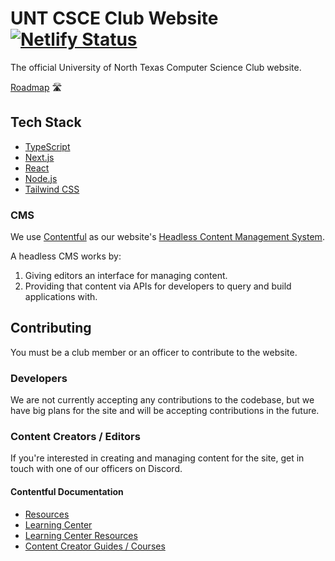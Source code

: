 # UNT CSCE Club Website <br> [![Netlify Status](https://api.netlify.com/api/v1/badges/9894bfea-38d7-4f43-b580-28c072c2af6f/deploy-status)](https://app.netlify.com/sites/unt-csce-club/deploys)

The official University of North Texas Computer Science Club website.

[Roadmap](https://www.notion.so/2b0096ed0833491cb5707b48f1969746?v=b11ab5f5b6b14343baf5df3930e93de8) 🛣 ️

## Tech Stack

- [TypeScript](https://www.typescriptlang.org/)
- [Next.js](https://nextjs.org/)
- [React](https://reactjs.org/)
- [Node.js](https://nodejs.org/)
- [Tailwind CSS](https://tailwindcss.com/)

### CMS

We use [Contentful](https://www.contentful.com) as our website's [Headless Content Management System](https://en.wikipedia.org/wiki/Headless_content_management_system).

A headless CMS works by:

1. Giving editors an interface for managing content.
2. Providing that content via APIs for developers to query and build applications with.

## Contributing

You must be a club member or an officer to contribute to the website.

### Developers

We are not currently accepting any contributions to the codebase, but we have big plans for the site and will be accepting contributions in the future.

### Content Creators / Editors

If you're interested in creating and managing content for the site, get in touch with one of our officers on Discord.

#### Contentful Documentation

- [Resources](https://www.contentful.com/resources/)
- [Learning Center](https://training.contentful.com/student/catalog)
- [Learning Center Resources](https://training.contentful.com/student/page/751231-resources)
- [Content Creator Guides / Courses](https://training.contentful.com/student/activity/769625-contentful-essentials#content-authors-2)
